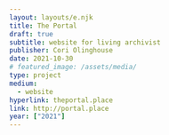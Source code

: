 ```yaml
---
layout: layouts/e.njk
title: The Portal
draft: true
subtitle: website for living archivist
publisher: Cori Olinghouse
date: 2021-10-30
# featured_image: /assets/media/
type: project
medium:
  - website
hyperlink: theportal.place
link: http://portal.place
year: ["2021"]
---
```

